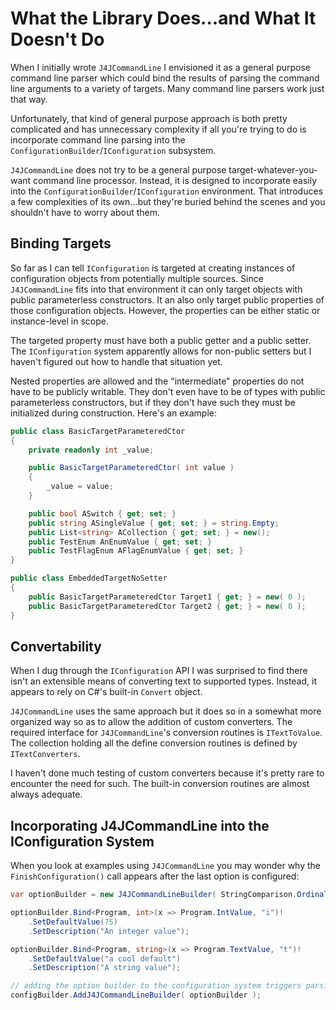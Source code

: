 # What the Library Does...and What It Doesn't Do

When I initially wrote `J4JCommandLine` I envisioned it as a general purpose command line parser which could bind the results of parsing the command line arguments to a variety of targets. Many command line parsers work just that way.

Unfortunately, that kind of general purpose approach is both pretty complicated and has unnecessary complexity if all you're trying to do is incorporate command line parsing into the `ConfigurationBuilder`/`IConfiguration` subsystem.

`J4JCommandLine` does not try to be a general purpose target-whatever-you-want command line processor. Instead, it is designed to incorporate easily into the `ConfigurationBuilder`/`IConfiguration` environment. That introduces a few complexities of its own...but they're buried behind the scenes and you shouldn't have to worry about them.

## Binding Targets

So far as I can tell `IConfiguration` is targeted at creating instances of configuration objects from potentially multiple sources. Since `J4JCommandLine` fits into that environment it can only target objects with public parameterless constructors. It an also only target public properties of those configuration objects. However, the properties can be either static or instance-level in scope.

The targeted property must have both a public getter and a public setter. The `IConfiguration` system apparently allows for non-public setters but I haven't figured out how to handle that situation yet.

Nested properties are allowed and the "intermediate" properties do not have to be publicly writable. They don't even have to be of types with public parameterless constructors, but if they don't have such they must be initialized during construction. Here's an example:

```csharp
public class BasicTargetParameteredCtor
{
    private readonly int _value;

    public BasicTargetParameteredCtor( int value )
    {
        _value = value;
    }

    public bool ASwitch { get; set; }
    public string ASingleValue { get; set; } = string.Empty;
    public List<string> ACollection { get; set; } = new();
    public TestEnum AnEnumValue { get; set; }
    public TestFlagEnum AFlagEnumValue { get; set; }
}

public class EmbeddedTargetNoSetter
{
    public BasicTargetParameteredCtor Target1 { get; } = new( 0 );
    public BasicTargetParameteredCtor Target2 { get; } = new( 0 );
}
```

## Convertability

When I dug through the `IConfiguration` API I was surprised to find there isn't an extensible means of converting text to supported types. Instead, it appears to rely on C\#'s built-in `Convert` object.

`J4JCommandLine` uses the same approach but it does so in a somewhat more organized way so as to allow the addition of custom converters. The required interface for `J4JCommandLine`'s conversion routines is `ITextToValue`. The collection holding all the define conversion routines is defined by `ITextConverters`.

I haven't done much testing of custom converters because it's pretty rare to encounter the need for such. The built-in conversion routines are almost always adequate.

## Incorporating J4JCommandLine into the IConfiguration System

When you look at examples using `J4JCommandLine` you may wonder why the `FinishConfiguration()` call appears after the last option is configured:

```csharp
var optionBuilder = new J4JCommandLineBuilder( StringComparison.OrdinalIgnoreCase, CommandLineOperatingSystem.Windows, null );

optionBuilder.Bind<Program, int>(x => Program.IntValue, "i")!
    .SetDefaultValue(75)
    .SetDescription("An integer value");

optionBuilder.Bind<Program, string>(x => Program.TextValue, "t")!
    .SetDefaultValue("a cool default")
    .SetDescription("A string value");

// adding the option builder to the configuration system triggers parsing of the command line
configBuilder.AddJ4JCommandLineBuilder( optionBuilder );
```
